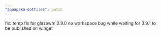 ```yaml
---
"aquapaka-dotfiles": patch
---
```


fix: temp fix for glazewm 3.9.0 no workspace bug while waiting for 3.9.1 to be published on winget
